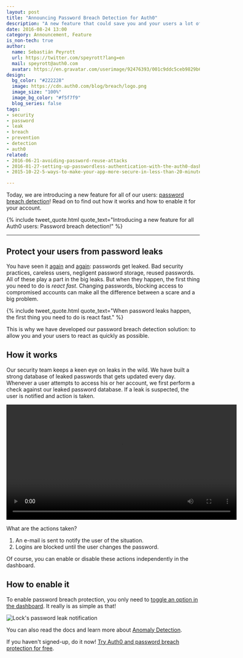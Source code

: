 ```yaml
---
layout: post
title: "Announcing Password Breach Detection for Auth0"
description: "A new feature that could save you and your users a lot of trouble!"
date: 2016-08-24 13:00
category: Announcement, Feature
is_non-tech: true
author:
  name: Sebastián Peyrott
  url: https://twitter.com/speyrott?lang=en
  mail: speyrott@auth0.com
  avatar: https://en.gravatar.com/userimage/92476393/001c9ddc5ceb9829b6aaf24f5d28502a.png?size=200
design:
  bg_color: "#222228"
  image: https://cdn.auth0.com/blog/breach/logo.png
  image_size: "100%"
  image_bg_color: "#f5f7f9"
  blog_series: false
tags:
- security
- password
- leak
- breach
- prevention
- detection
- auth0
related:
- 2016-06-21-avoiding-password-reuse-attacks
- 2016-01-27-setting-up-passwordless-authentication-with-the-auth0-dashboard
- 2015-10-22-5-ways-to-make-your-app-more-secure-in-less-than-20-minutes

---
```


Today, we are introducing a new feature for all of our users: [password breach detection](https://auth0.com/breached-passwords)! Read on to find out how it works and how to enable it for your account.

{% include tweet_quote.html quote_text="Introducing a new feature for all Auth0 users: Password breach detection!" %}

-----

## Protect your users from password leaks
You have seen it [again](https://techcrunch.com/2016/06/08/twitter-hack/) and [again](http://arstechnica.com/security/2014/10/7-million-dropbox-usernamepassword-pairs-apparently-leaked/): passwords get leaked. Bad security practices, careless users, negligent password storage, reused passwords. All of these play a part in the big leaks. But when they happen, the first thing you need to do is *react fast*. Changing passwords, blocking access to compromised accounts can make all the difference between a scare and a big problem.

{% include tweet_quote.html quote_text="When password leaks happen, the first thing you need to do is react fast." %}

This is why we have developed our password breach detection solution: to allow you and your users to react as quickly as possible.

## How it works
Our security team keeps a keen eye on leaks in the wild. We have built a strong database of leaked passwords that gets updated every day. Whenever a user attempts to access his or her account, we first perform a check against our leaked password database. If a leak is suspected, the user is notified and action is taken.

<video autoplay loop width="600">
  <source src="https://cdn.auth0.com/blog/breach/lock-2.m4v"/>
<img src="https://cdn.auth0.com/blog/breach/lock.gif"/>
</video>

What are the actions taken?

1. An e-mail is sent to notify the user of the situation.
2. Logins are blocked until the user changes the password.

Of course, you can enable or disable these actions independently in the dashboard.

## How to enable it
To enable password breach protection, you only need to [toggle an option in the dashboard](https://manage.auth0.com/#/anomaly). It really is as simple as that!

![Lock's password leak notification](https://cdn.auth0.com/blog/breach/enable-2.png)

You can also read the docs and learn more about [Anomaly Detection](https://auth0.com/docs/anomaly-detection).

If you haven't signed-up, do it now! <a href="javascript:signup()">Try Auth0 and password breach protection for free</a>.
